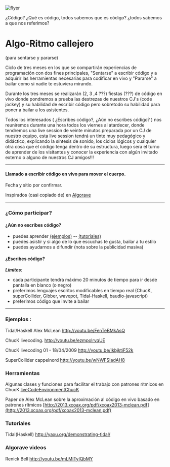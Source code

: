 
![flyer](https://raw.githubusercontent.com/son0p/algorritmoCallejero/master/imagenes/algoRitmoCallejeroFlyer.png)

¿Código? ¿Qué es código, todos sabemos que es código? ¿todos sabemos a que nos referimos?


Algo-Ritmo callejero
===============
(para sentarse y pararse)

Ciclo de tres meses en los que se compartirán experiencias de programación con dos fines principales, "Sentarse" a escribir código y a adquirir las herramientas necesarias para codificar en vivo y "Pararse" a bailar como si nadie te estuviera mirando.

Durante los tres meses se realizarán (2, 3 ,4 ???) fiestas (???) de código en vivo donde pondremos a prueba las destrezas de nuestros CJ's (code jockey) y su habilidad de escribir código pero sobretodo su habilidad para poner a bailar a los asistentes.

Todos los interesados ( ¿Escribes código?, ¿Aún no escribes código? ) nos reuniremos durante una hora todos los viernes al atardecer, donde tendremos una live session de veinte minutos preparada por un CJ de nuestro equipo, esta live session tendrá un tinte muy pedagógico y didáctico, explicando la síntesis de sonido, los ciclos lógicos y cualquier otra cosa que el código tenga dentro de su estructura, luego sera el turno de aprender de los visitantes y conocer  la experiencia con algún invitado externo o alguno de nuestros CJ amigos!!!


----
#### Llamado a escribir código en vivo para mover el cuerpo.
Fecha y sitio por confirmar.

Inspirados (casi copiado de) en [Algorave](http://algorave.com/)

----
### ¿Cómo participar?

#### ¿Aún no escribes código?
- puedes aprender [(ejemplos)](https://github.com/son0p/algorritmoCallejero/blob/master/README.md#ejemplos-) -- [(tutoriales)](https://github.com/son0p/algorritmoCallejero/blob/master/README.md#tutoriales)
- puedes asistír y si algo de lo que escuchas te gusta, bailar a tu estilo
- puedes ayudarnos a difundir (nota sobre la publicidad masiva)

#### ¿Escribes código?
___Límites:___ 
- cada participante tendrá máximo 20 minutos de tiempo para ir desde pantalla en blanco (o negro) 
- preferimos lenguajes escritos modificables en tiempo real (ChucK, superCollider, Gibber, wavepot, Tidal-Haskell, baudio-javascript)
- preferimos código que invite a bailar


---
### Ejemplos :

Tidal/Haskell Alex McLean http://youtu.be/FenTeBMkAsQ   


ChucK livecoding.  http://youtu.be/ezmpolryqUE

ChucK livecoding 01 - 18/04/2009 http://youtu.be/IkbjktiF52k


SuperCollider cappelnord http://youtu.be/wNWFSIadAH8

### Herramientas
Algunas clases y funciones para facilitar el trabajo con patrones rítmicos en ChucK [liveCodeEnvironmentChucK](https://github.com/son0p/liveCodeEvironmentChucK) 

Paper de Alex McLean sobre la aproximación al código en vivo basado en patrones rítmicos [http://2013.xcoax.org/pdf/xcoax2013-mclean.pdf](http://2013.xcoax.org/pdf/xcoax2013-mclean.pdf)

### Tutoriales
Tidal(Haskell) http://yaxu.org/demonstrating-tidal/

### Algorave videos
Renick Bell http://youtu.be/mLMiTyIQbMY



